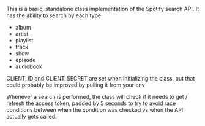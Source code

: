 This is a basic, standalone class implementation of the Spotify search API. It has the ability to search by each type
- album
- artist
- playlist
- track
- show
- episode
- audiobook

CLIENT_ID and CLIENT_SECRET are set when initializing the class, but that could probably be improved by pulling it from your env

Whenever a search is performed, the class will check if it needs to get / refresh the access token, padded by 5 seconds to try to avoid race conditions between when the condition was checked vs when the API actually gets called.
